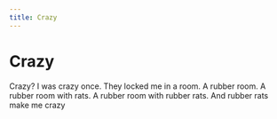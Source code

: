 ```yaml
---
title: Crazy
---
```

# Crazy
Crazy? I was crazy once. They locked me in a room. A rubber room. A rubber room with rats. A rubber room with rubber rats. And rubber rats make me crazy